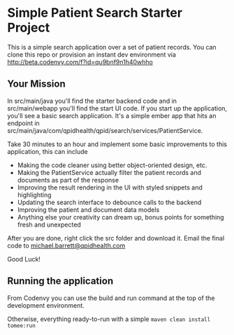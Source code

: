 # Simple Patient Search Starter Project

This is a simple search application over a set of patient records.
You can clone this repo or provision an instant dev environment via http://beta.codenvy.com/f?id=qu9bnf9n1h40whho

## Your Mission

In src/main/java you'll find the starter backend code and in src/main/webapp you'll find the start UI code.
If you start up the application, you'll see a basic search application. It's a simple ember app that hits
an endpoint in src/main/java/com/qpidhealth/qpid/search/services/PatientService.

Take 30 minutes to an hour and implement some basic improvements to this application, this can include

 * Making the code cleaner using better object-oriented design, etc.
 * Making the PatientService actually filter the patient records and documents as part of the response
 * Improving the result rendering in the UI with styled snippets and highlighting
 * Updating the search interface to debounce calls to the backend
 * Improving the patient and document data models
 * Anything else your creativity can dream up, bonus points for something fresh and unexpected

After you are done, right click the src folder and download it. 
Email the final code to michael.barrett@qpidhealth.com

Good Luck!

## Running the application

From Codenvy you can use the build and run command at the top of the development environment.

Otherwise, everything ready-to-run with a simple `maven clean install tomee:run`
